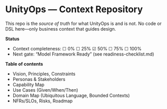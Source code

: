 # UnityOps — Context Repository
This repo is the *source of truth* for what UnityOps is and is not. No code or DSL here—only business context that guides design.

**Status**
- Context completeness: ☐ 0% ☐ 25% ☑ 50% ☐ 75% ☐ 100%
- Next gate: “Model Framework Ready” (see readiness-checklist.md)

**Table of contents**
- Vision, Principles, Constraints
- Personas & Stakeholders
- Capability Map
- Use Cases (Given/When/Then)
- Domain Map (Ubiquitous Language, Bounded Contexts)
- NFRs/SLOs, Risks, Roadmap

